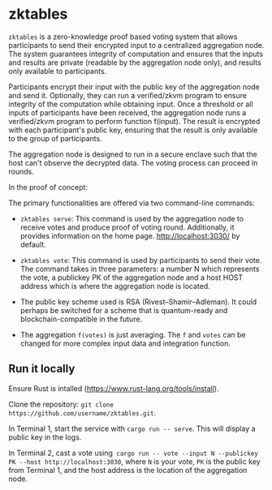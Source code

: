 # zktables

`zktables` is a zero-knowledge proof based voting system that allows participants to send their encrypted input to a centralized aggregation node. The system guarantees integrity of computation and ensures that the inputs and results are private (readable by the aggregation node only), and results only available to participants.

Participants encrypt their input with the public key of the aggregation node and send it. Optionally, they can run a verified/zkvm program to ensure integrity of the computation while obtaining input. Once a threshold or all inputs of participants have been received, the aggregation node runs a verified/zkvm program to perform function f(input). The result is encrypted with each participant's public key, ensuring that the result is only available to the group of participants.

The aggregation node is designed to run in a secure enclave such that the host can't observe the decrypted data. The voting process can proceed in rounds.

In the proof of concept:

The primary functionalities are offered via two command-line commands:

- `zktables serve`: This command is used by the aggregation node to receive votes and produce proof of voting round. Additionally, it provides information on the home page. <http://localhost:3030/> by default.

- `zktables vote`: This command is used by participants to send their vote. The command takes in three parameters: a number N which represents the vote, a publickey PK of the aggregation node and a host HOST address which is where the aggregation node is located.

- The public key scheme used is RSA (Rivest–Shamir–Adleman). It could perhaps be switched for a scheme that is quantum-ready and blockchain-compatible in the future.

- The aggregation `f(votes)` is just averaging. The `f` and `votes` can be changed for more complex input data and integration function.



## Run it locally

Ensure Rust is intalled (<https://www.rust-lang.org/tools/install>).

Clone the repository: `git clone https://github.com/username/zktables.git`.

In Terminal 1, start the service with `cargo run -- serve`. This will display a public key in the logs.

In Terminal 2, cast a vote using` cargo run -- vote --input N --publickey PK --host http://localhost:3030`, where `N` is your vote, `PK` is the public key from Terminal 1, and the host address is the location of the aggregation node.

